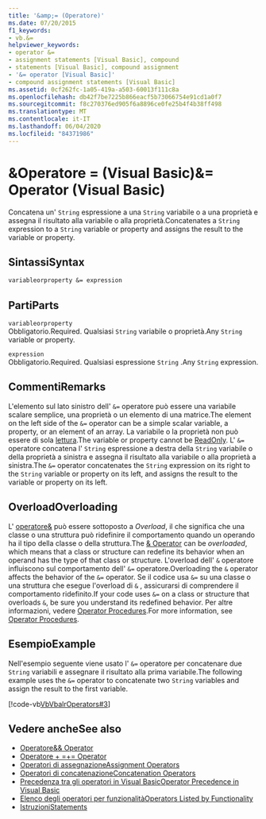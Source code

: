 ```yaml
---
title: '&amp;= (Operatore)'
ms.date: 07/20/2015
f1_keywords:
- vb.&=
helpviewer_keywords:
- operator &=
- assignment statements [Visual Basic], compound
- statements [Visual Basic], compound assignment
- '&= operator [Visual Basic]'
- compound assignment statements [Visual Basic]
ms.assetid: 0cf262fc-1a05-419a-a503-60013f111c8a
ms.openlocfilehash: db42f7be7225b866eacf5b73066754e91cd1a0f7
ms.sourcegitcommit: f8c270376ed905f6a8896ce0fe25b4f4b38ff498
ms.translationtype: MT
ms.contentlocale: it-IT
ms.lasthandoff: 06/04/2020
ms.locfileid: "84371986"
---
```

# <a name="amp-operator-visual-basic"></a><span data-ttu-id="9fda2-102">&amp;Operatore = (Visual Basic)</span><span class="sxs-lookup"><span data-stu-id="9fda2-102">&amp;= Operator (Visual Basic)</span></span>
<span data-ttu-id="9fda2-103">Concatena un' `String` espressione a una `String` variabile o a una proprietà e assegna il risultato alla variabile o alla proprietà.</span><span class="sxs-lookup"><span data-stu-id="9fda2-103">Concatenates a `String` expression to a `String` variable or property and assigns the result to the variable or property.</span></span>  
  
## <a name="syntax"></a><span data-ttu-id="9fda2-104">Sintassi</span><span class="sxs-lookup"><span data-stu-id="9fda2-104">Syntax</span></span>  
  
```vb  
variableorproperty &= expression  
```  
  
## <a name="parts"></a><span data-ttu-id="9fda2-105">Parti</span><span class="sxs-lookup"><span data-stu-id="9fda2-105">Parts</span></span>  
 `variableorproperty`  
 <span data-ttu-id="9fda2-106">Obbligatorio.</span><span class="sxs-lookup"><span data-stu-id="9fda2-106">Required.</span></span> <span data-ttu-id="9fda2-107">Qualsiasi `String` variabile o proprietà.</span><span class="sxs-lookup"><span data-stu-id="9fda2-107">Any `String` variable or property.</span></span>  
  
 `expression`  
 <span data-ttu-id="9fda2-108">Obbligatorio.</span><span class="sxs-lookup"><span data-stu-id="9fda2-108">Required.</span></span> <span data-ttu-id="9fda2-109">Qualsiasi espressione `String` .</span><span class="sxs-lookup"><span data-stu-id="9fda2-109">Any `String` expression.</span></span>  
  
## <a name="remarks"></a><span data-ttu-id="9fda2-110">Commenti</span><span class="sxs-lookup"><span data-stu-id="9fda2-110">Remarks</span></span>  
 <span data-ttu-id="9fda2-111">L'elemento sul lato sinistro dell' `&=` operatore può essere una variabile scalare semplice, una proprietà o un elemento di una matrice.</span><span class="sxs-lookup"><span data-stu-id="9fda2-111">The element on the left side of the `&=` operator can be a simple scalar variable, a property, or an element of an array.</span></span> <span data-ttu-id="9fda2-112">La variabile o la proprietà non può essere di sola [lettura](../modifiers/readonly.md).</span><span class="sxs-lookup"><span data-stu-id="9fda2-112">The variable or property cannot be [ReadOnly](../modifiers/readonly.md).</span></span> <span data-ttu-id="9fda2-113">L' `&=` operatore concatena l' `String` espressione a destra della `String` variabile o della proprietà a sinistra e assegna il risultato alla variabile o alla proprietà a sinistra.</span><span class="sxs-lookup"><span data-stu-id="9fda2-113">The `&=` operator concatenates the `String` expression on its right to the `String` variable or property on its left, and assigns the result to the variable or property on its left.</span></span>  
  
## <a name="overloading"></a><span data-ttu-id="9fda2-114">Overload</span><span class="sxs-lookup"><span data-stu-id="9fda2-114">Overloading</span></span>  
 <span data-ttu-id="9fda2-115">L' [operatore&](concatenation-operator.md) può essere sottoposto a *Overload*, il che significa che una classe o una struttura può ridefinire il comportamento quando un operando ha il tipo della classe o della struttura.</span><span class="sxs-lookup"><span data-stu-id="9fda2-115">The [& Operator](concatenation-operator.md) can be *overloaded*, which means that a class or structure can redefine its behavior when an operand has the type of that class or structure.</span></span> <span data-ttu-id="9fda2-116">L'overload dell' `&` operatore influiscono sul comportamento dell' `&=` operatore.</span><span class="sxs-lookup"><span data-stu-id="9fda2-116">Overloading the `&` operator affects the behavior of the `&=` operator.</span></span> <span data-ttu-id="9fda2-117">Se il codice usa `&=` su una classe o una struttura che esegue l'overload di `&` , assicurarsi di comprendere il comportamento ridefinito.</span><span class="sxs-lookup"><span data-stu-id="9fda2-117">If your code uses `&=` on a class or structure that overloads `&`, be sure you understand its redefined behavior.</span></span> <span data-ttu-id="9fda2-118">Per altre informazioni, vedere [Operator Procedures](../../programming-guide/language-features/procedures/operator-procedures.md).</span><span class="sxs-lookup"><span data-stu-id="9fda2-118">For more information, see [Operator Procedures](../../programming-guide/language-features/procedures/operator-procedures.md).</span></span>  
  
## <a name="example"></a><span data-ttu-id="9fda2-119">Esempio</span><span class="sxs-lookup"><span data-stu-id="9fda2-119">Example</span></span>  
 <span data-ttu-id="9fda2-120">Nell'esempio seguente viene usato l' `&=` operatore per concatenare due `String` variabili e assegnare il risultato alla prima variabile.</span><span class="sxs-lookup"><span data-stu-id="9fda2-120">The following example uses the `&=` operator to concatenate two `String` variables and assign the result to the first variable.</span></span>  
  
 [!code-vb[VbVbalrOperators#3](~/samples/snippets/visualbasic/VS_Snippets_VBCSharp/VbVbalrOperators/VB/Class1.vb#3)]  
  
## <a name="see-also"></a><span data-ttu-id="9fda2-121">Vedere anche</span><span class="sxs-lookup"><span data-stu-id="9fda2-121">See also</span></span>

- [<span data-ttu-id="9fda2-122">Operatore&</span><span class="sxs-lookup"><span data-stu-id="9fda2-122">& Operator</span></span>](concatenation-operator.md)
- [<span data-ttu-id="9fda2-123">Operatore + =</span><span class="sxs-lookup"><span data-stu-id="9fda2-123">+= Operator</span></span>](addition-assignment-operator.md)
- [<span data-ttu-id="9fda2-124">Operatori di assegnazione</span><span class="sxs-lookup"><span data-stu-id="9fda2-124">Assignment Operators</span></span>](assignment-operators.md)
- [<span data-ttu-id="9fda2-125">Operatori di concatenazione</span><span class="sxs-lookup"><span data-stu-id="9fda2-125">Concatenation Operators</span></span>](concatenation-operators.md)
- [<span data-ttu-id="9fda2-126">Precedenza tra gli operatori in Visual Basic</span><span class="sxs-lookup"><span data-stu-id="9fda2-126">Operator Precedence in Visual Basic</span></span>](operator-precedence.md)
- [<span data-ttu-id="9fda2-127">Elenco degli operatori per funzionalità</span><span class="sxs-lookup"><span data-stu-id="9fda2-127">Operators Listed by Functionality</span></span>](operators-listed-by-functionality.md)
- [<span data-ttu-id="9fda2-128">Istruzioni</span><span class="sxs-lookup"><span data-stu-id="9fda2-128">Statements</span></span>](../../programming-guide/language-features/statements.md)
